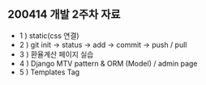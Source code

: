 ## 200414 개발 2주차 자료

- 1 ) static(css 연결) 
- 2 ) git init -> status -> add -> commit -> push / pull
- 3 ) 환율계산 페이지 실습
- 4 ) Django MTV pattern & ORM (Model) / admin page
- 5 ) Templates Tag
